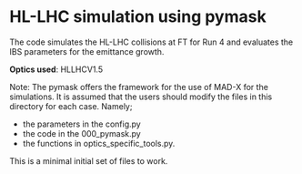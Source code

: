 # HL-LHC simulation using pymask

The code simulates the HL-LHC collisions at FT for Run 4 and evaluates the IBS parameters for the emittance growth.

**Optics used**: HLLHCV1.5 

Note: 
The pymask offers the framework for the use of MAD-X for the simulations. It is assumed that the users should modify the files in this directory for each case. Namely;
- the parameters in the config.py 
- the code in the 000_pymask.py 
- the functions in optics_specific_tools.py. 

This is a minimal initial set of files to work. 


